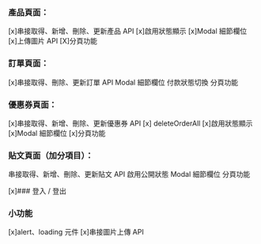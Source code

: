 
### 產品頁面：

[x]串接取得、新增、刪除、更新產品 API
[x]啟用狀態顯示
[x]Modal 細節欄位
[x]上傳圖片 API
[X]分頁功能

### 訂單頁面：

[x]串接取得、刪除、更新訂單 API
Modal 細節欄位
付款狀態切換
分頁功能

### 優惠券頁面：

[x]串接取得、新增、刪除、更新優惠券 API
[x] deleteOrderAll
[x]啟用狀態顯示
[x]Modal 細節欄位
[x]分頁功能

### 貼文頁面（加分項目）：

串接取得、新增、刪除、更新貼文 API
啟用公開狀態
Modal 細節欄位
分頁功能

[x]### 登入 / 登出

### 小功能

[x]alert、loading 元件
[x]串接圖片上傳 API
